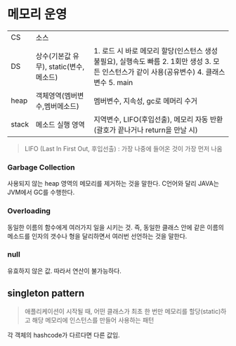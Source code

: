 # 메모리 운영
||||
|-|-|-|
|CS|소스||
|DS|상수(기본값 유무), static(변수, 메소드)|1. 로드 시 바로 메모리 할당(인스턴스 생성 불필요), 실행속도 빠름 2. 1회만 생성 3. 모든 인스턴스가 같이 사용(공유변수) 4. 클래스 변수 5. main|
|heap|객체영역(멤버변수,멤버메소드)|멤버변수, 지속성, gc로 메머리 수거|
|stack|메소드 실행 영역|지역변수, LIFO(후입선출), 메모리 자동 반환(괄호가 끝나거나 return을 만날 시)|
>LIFO (Last In First Out, 후입선출) : 가장 나중에 들어온 것이 가장 먼저 나옴

### Garbage Collection
사용되지 않는 heap 영역의 메모리를 제거하는 것을 말한다. C언어와 달리 JAVA는 JVM에서 GC를 수행한다.

### Overloading
동일한 이름의 함수에게 여러가지 일을 시키는 것. 즉, 동일한 클래스 안에 같은 이름의 메소드를 인자의 갯수나 형을 달리하면서 여러번 선언하는 것을 말한다.

### null
유효하지 않은 값. 따라서 연산이 불가능하다.

## singleton pattern
>애플리케이션이 시작될 때, 어떤 클래스가 최초 한 번만 메모리를 할당(static)하고 해당 메모리에 인스턴스를 만들어 사용하는 패턴

각 객체의 hashcode가 다르다면 다른 값임.